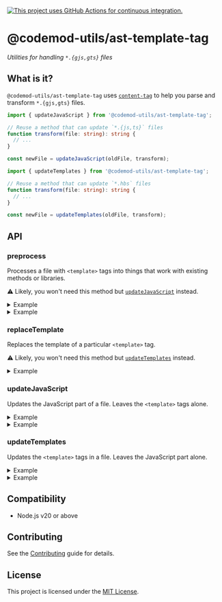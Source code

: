 [![This project uses GitHub Actions for continuous integration.](https://github.com/ijlee2/codemod-utils/actions/workflows/ci.yml/badge.svg)](https://github.com/ijlee2/codemod-utils/actions/workflows/ci.yml)

# @codemod-utils/ast-template-tag

_Utilities for handling `*.{gjs,gts}` files_


## What is it?

`@codemod-utils/ast-template-tag` uses [`content-tag`](https://github.com/embroider-build/content-tag) to help you parse and transform `*.{gjs,gts}` files.

```ts
import { updateJavaScript } from '@codemod-utils/ast-template-tag';

// Reuse a method that can update `*.{js,ts}` files
function transform(file: string): string {
  // ...
}

const newFile = updateJavaScript(oldFile, transform);
```

```ts
import { updateTemplates } from '@codemod-utils/ast-template-tag';

// Reuse a method that can update `*.hbs` files
function transform(file: string): string {
  // ...
}

const newFile = updateTemplates(oldFile, transform);
```

## API

### preprocess

Processes a file with `<template>` tags into things that work with existing methods or libraries.

⚠️ Likely, you won't need this method but [`updateJavaScript`](#updatejavascript) instead.

<details>

<summary>Example</summary>

Analyze the JavaScript part of the file.

```ts
const { javascript } = preprocess(file);

// Some method that checks `*.{js,ts}` files
analyze(javascript);
```

</details>

<details>

<summary>Example</summary>

Count the number of lines inside `<template>` tags.

```ts
const { templateTags } = preprocess(file);

let numOfLines = 0;

templateTags.forEach(({ contents }) => {
  numOfLines += contents.trim().split('\n').length;
});
```

</details>


### replaceTemplate

Replaces the template of a particular `<template>` tag.

⚠️ Likely, you won't need this method but [`updateTemplates`](#updatetemplates) instead.

<details>

<summary>Example</summary>

Update the template in each tag.

```ts
const { templateTags } = preprocess(file);

templateTags.reverse().forEach(({ contents, range }) => {
  // Some method that can update `*.hbs` files
  const template = transform(contents);

  file = replaceTemplate(file, { range, template });
});
```

</details>


### updateJavaScript

Updates the JavaScript part of a file. Leaves the `<template>` tags alone.

<details>

<summary>Example</summary>

Reuse a method that can update `*.{js,ts}` files.

```ts
function transform(file: string): string {
  // ...
}

const newFile = updateJavaScript(oldFile, transform);
```

</details>

<details>

<summary>Example</summary>

Provide data when updating file.

```ts
type Data = {
  isTypeScript: boolean;
};

function transform(file: string, data: Data): string {
  // ...
}

const data = {
  isTypeScript: filePath.endsWith('.gts'),
};

const newFile = updateJavaScript(oldFile, (file) => {
  return transform(file, data);
});
```

</details>


### updateTemplates

Updates the `<template>` tags in a file. Leaves the JavaScript part alone.

<details>

<summary>Example</summary>

Reuse a method that can update `*.hbs` files.

```ts
function transform(file: string): string {
  // ...
}

const newFile = updateTemplates(oldFile, transform);
```

</details>

<details>

<summary>Example</summary>

Provide data when updating file.

```ts
type Data = {
  isTypeScript: boolean;
};

function transform(file: string, data: Data): string {
  // ...
}

const data = {
  isTypeScript: filePath.endsWith('.gts'),
};

const newFile = updateTemplates(oldFile, (file) => {
  return transform(file, data);
});
```

</details>


## Compatibility

- Node.js v20 or above


## Contributing

See the [Contributing](../../../CONTRIBUTING.md) guide for details.


## License

This project is licensed under the [MIT License](LICENSE.md).
